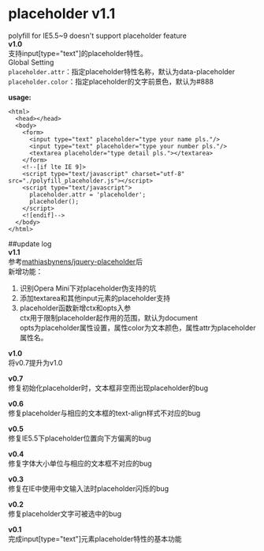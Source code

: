 placeholder v1.1
===========

polyfill for IE5.5~9 doesn't support placeholder feature<br/>
**v1.0**<br/>
支持input\[type="text"\]的placeholder特性。<br/>
Global Setting<br/>
`placeholder.attr`：指定placeholder特性名称，默认为data-placeholder<br/>
`placeholder.color`：指定placeholder的文字前景色，默认为#888<br/>

**usage:**<br/>
````
<html>
  <head></head>
  <body>
    <form>
	  <input type="text" placeholder="type your name pls."/>
	  <input type="text" placeholder="type your number pls."/>
	  <textarea placeholder="type detail pls."></textarea>
	</form>
	<!--[if lte IE 9]>
	<script type="text/javascript" charset="utf-8" src="./polyfill_placeholder.js"></script>
	<script type="text/javascript">
	  placeholder.attr = 'placeholder';
	  placeholder();
	</script>
	<![endif]-->
  </body>
</html>
````

##update log<br/>
**v1.1**<br/>
参考[mathiasbynens/jquery-placeholder](https://github.com/mathiasbynens/jquery-placeholder)后<br/>
新增功能：<br/>
1. 识别Opera Mini下对placeholder伪支持的坑<br/>
2. 添加textarea和其他input元素的placeholder支持<br/>
3. placeholder函数新增ctx和opts入参<br/>
ctx用于限制placeholder起作用的范围，默认为document<br/>
opts为placeholder属性设置，属性color为文本颜色，属性attr为placeholder属性名。<br/>

**v1.0**<br/>
将v0.7提升为v1.0<br/>

**v0.7**<br/>
修复初始化placeholder时，文本框非空而出现placeholder的bug<br/>

**v0.6**<br/>
修复placeholder与相应的文本框的text-align样式不对应的bug<br/>

**v0.5**<br/>
修复IE5.5下placeholder位置向下方偏离的bug<br/>

**v0.4**<br/>
修复字体大小单位与相应的文本框不对应的bug<br/>

**v0.3**<br/>
修复在IE中使用中文输入法时placeholder闪烁的bug<br/>

**v0.2**<br/>
修复placeholder文字可被选中的bug<br/>

**v0.1**<br/>
完成input\[type="text"\]元素placeholder特性的基本功能<br/>

